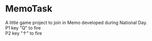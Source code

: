 # MemoTask
A little game project to join in Memo developed during National Day.  
P1 key "Q" to fire  
P2 key "↑" to fire  
